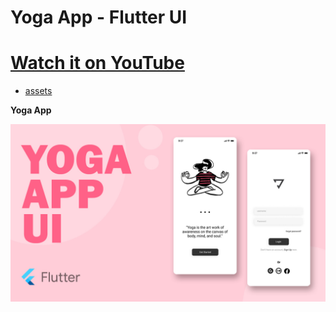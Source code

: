 # Yoga App - Flutter UI

# [Watch it on YouTube](https://www.youtube.com/watch?v=fgAabXyFuTA&t=3s) 

- [assets](https://github.com/wigscode/yoga_app_asstes)



**Yoga App**

![alt text](https://raw.githubusercontent.com/wigscode/yoga_app_asstes/main/thumb.jpg)
